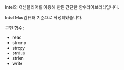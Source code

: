 Intel의 어셈블리어를 이용해 만든 간단한 함수라이브러리입니다.

Intel Mac컴퓨터 기준으로 작성되었습니다.

구현 합수 : 

- read
- strcmp
- strcpy
- strdup
- strlen
- write
